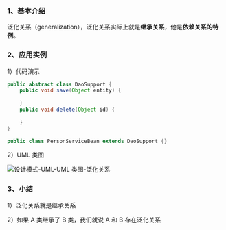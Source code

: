
### 1、基本介绍

泛化关系（generalization），泛化关系实际上就是**继承关系**，他是**依赖关系的特例**。

### 2、应用实例

1）代码演示

```java
public abstract class DaoSupport {  
    public void save(Object entity) {  
  
    }  
    public void delete(Object id) {  
  
    }
}

public class PersonServiceBean extends DaoSupport {}
```

2）UML 类图

![设计模式-UML-UML 类图-泛化关系](https://study-node-md.oss-cn-beijing.aliyuncs.com/2023%2F10%2F17%2F1697527718-615b8a90a4b9fd60b25a288029b8e771-20231017152838.png)

### 3、小结

1）泛化关系就是继承关系

2）如果 A 类继承了 B 类，我们就说 A 和 B 存在泛化关系